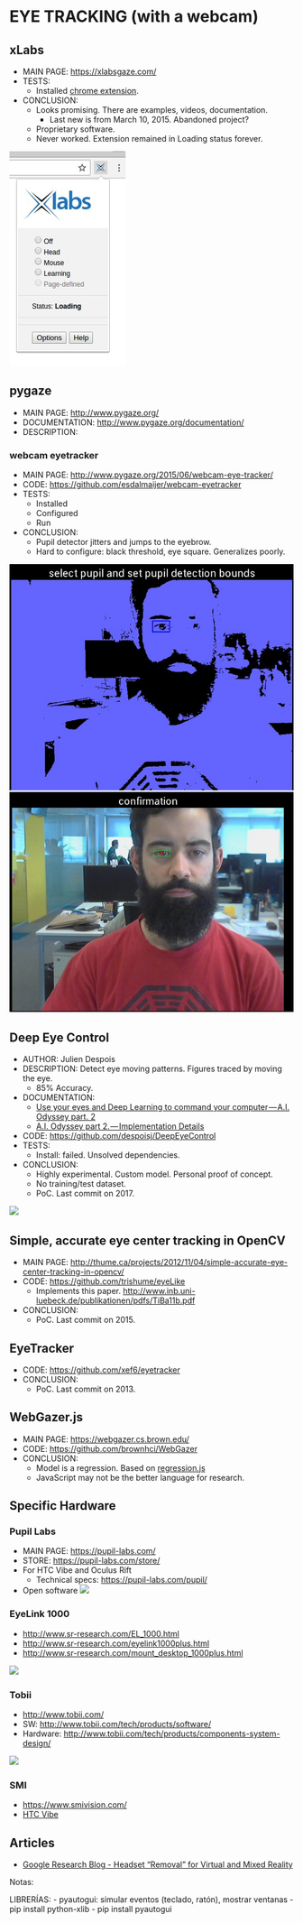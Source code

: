 # EYE TRACKING (with a webcam)

## xLabs
* MAIN PAGE: https://xlabsgaze.com/
* TESTS:
	* Installed [chrome extension](https://chrome.google.com/webstore/detail/xlabs-headeyegaze-tracker/emeeadaoegehllidjmmokeaahobondco?hl=en-US).
* CONCLUSION:
  * Looks promising. There are examples, videos, documentation.
	* Last new is from March 10, 2015. Abandoned project?
  * Proprietary software.
  * Never worked. Extension remained in Loading status forever.

![Chrome status](chrome-loading.jpg)


## pygaze
* MAIN PAGE: http://www.pygaze.org/
* DOCUMENTATION: http://www.pygaze.org/documentation/
* DESCRIPTION:

### webcam eyetracker
* MAIN PAGE: http://www.pygaze.org/2015/06/webcam-eye-tracker/
* CODE: https://github.com/esdalmaijer/webcam-eyetracker
* TESTS:
	* Installed
	* Configured
	* Run
* CONCLUSION:
	* Pupil detector jitters and jumps to the eyebrow.
	* Hard to configure: black threshold, eye square. Generalizes poorly.

![Threshold selection](threshold.jpg)
![Final result](color.jpg)



## Deep Eye Control
* AUTHOR: Julien Despois
* DESCRIPTION: Detect eye moving patterns. Figures traced by moving the eye.
	* 85% Accuracy.
* DOCUMENTATION:
	* [Use your eyes and Deep Learning to command your computer — A.I. Odyssey part. 2](https://hackernoon.com/talk-to-you-computer-with-you-eyes-and-deep-learning-a-i-odyssey-part-2-7d3405ab8be1#.gpyirjf9u)
	* [A.I. Odyssey part 2. — Implementation Details](https://medium.com/@juliendespois/a-i-odyssey-part-2-implementation-details-f126f18bd320#.sh2290v4k)
* CODE: https://github.com/despoisj/DeepEyeControl
* TESTS:
	* Install: failed. Unsolved dependencies.
* CONCLUSION:
	* Highly experimental. Custom model. Personal proof of concept.
	* No training/test dataset.
	* PoC. Last commit on 2017.

![](https://cdn-images-1.medium.com/max/1000/1*6hKDvXF8rb_hIfQifdRP6Q.gif)


## Simple, accurate eye center tracking in OpenCV
* MAIN PAGE: http://thume.ca/projects/2012/11/04/simple-accurate-eye-center-tracking-in-opencv/
* CODE: https://github.com/trishume/eyeLike
	* Implements this paper. http://www.inb.uni-luebeck.de/publikationen/pdfs/TiBa11b.pdf
* CONCLUSION:
	* PoC. Last commit on 2015.

## EyeTracker
* CODE: https://github.com/xef6/eyetracker
* CONCLUSION:
	* PoC. Last commit on 2013.

## WebGazer.js
* MAIN PAGE: https://webgazer.cs.brown.edu/
* CODE: https://github.com/brownhci/WebGazer
* CONCLUSION:
	* Model is a regression. Based on [regression.js](http://tom-alexander.github.io/regression-js/)
	* JavaScript may not be the better language for research.




## Specific Hardware

### Pupil Labs
 * MAIN PAGE: https://pupil-labs.com/
 * STORE: https://pupil-labs.com/store/
  * For HTC Vibe and Oculus Rift
	* Technical specs: https://pupil-labs.com/pupil/
 * Open software
![](https://pupil-labs.com/media/images/home/slides/03.jpg)

### EyeLink 1000
* http://www.sr-research.com/EL_1000.html
* http://www.sr-research.com/eyelink1000plus.html
* http://www.sr-research.com/mount_desktop_1000plus.html

 ![](http://www.sr-research.com/images/EyeLink1000PlusDesktopHeadStabilized.jpg)

### Tobii
* http://www.tobii.com/
* SW: http://www.tobii.com/tech/products/software/
* Hardware: http://www.tobii.com/tech/products/components-system-design/

 ![](http://www.tobiipro.com/imagevault/publishedmedia/zztm9anzuiaixku81tx1/TobiiPro_airport_navigation_signage_gaze_plot_2_1.jpg)

### SMI
* https://www.smivision.com/
* [HTC Vibe](https://www.smivision.com/eye-tracking/product/eye-tracking-htc-vive/)



## Articles
* [Google Research Blog - Headset “Removal” for Virtual and Mixed Reality](https://research.googleblog.com/2017/02/headset-removal-for-virtual-and-mixed.html)


Notas:

LIBRERÍAS:
	- pyautogui: simular eventos (teclado, ratón), mostrar ventanas
		- pip install python-xlib
		- pip install pyautogui
